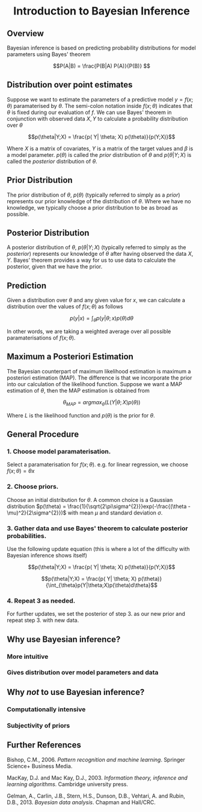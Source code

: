 
# <center>Introduction to Bayesian Inference</center>

## Overview
Bayesian inference is based on predicting probability distributions for model parameters using Bayes' theorem

$$P(A|B) = \frac{P(B|A) P(A)}{P(B)} $$

## Distribution over point estimates
Suppose we want to estimate the parameters of a predictive model $y = f(x;\theta)$ paramaterised by $\theta$. The semi-colon notation inside $f(x;\theta)$ indicates that $\theta$ is fixed during our evaluation of $f$. We can use Bayes' theorem in conjunction with observed data $X, Y$ to calculate a probability distribution over $\theta$

$$p(\theta|Y;X) = \frac{p( Y| \theta; X) p(\theta)}{p(Y;X)}$$

Where 
$X$
is a matrix of covariates, 
$Y$
is a matrix of the target values and 
$\beta$ 
is a model parameter. 
$p(\theta)$ 
is called the *prior* distribution of 
$\theta$ 
and 
$p(\theta|Y;X)$ 
is called the *posterior* distribution of 
$\theta$.

## Prior Distribution
The prior distribution of $\theta$, $p(\theta)$ (typically referred to simply as a *prior*) represents our prior knowledge of the distribution of $\theta$. Where we have no knowledge, we typically choose a prior 
distribution to be as broad as possible.

## Posterior Distribution
A posterior distribution of $\theta$, $p(\theta|Y;X)$ (typically referred to simply as the *posterior*) represents our knowledge of $\theta$ after having observed the data $X, Y$. Bayes' theorem provides a way for us to use data to calculate the posterior, given that we have the prior.

## Prediction
Given a distribution over $\theta$ and any given value for $x$, we can calculate a distribution over the values of $f(x;\theta)$ as follows

$$p(y|x) = \int_{\theta}p(y|\theta;x)p(\theta)d\theta $$

In other words, we are taking a weighted average over all possible paramaterisations of $f(x;\theta)$.

## Maximum a Posteriori Estimation
The Bayesian counterpart of maximum likelihood estimation is maximum a posteriori estimation (MAP). The difference is that we incorporate 
the prior into our calculation of the likelihood function. Suppose we want a MAP estimation of $\theta$, then the MAP estimation is obtained from

$$ \theta_{MAP} = argmax_{\theta}(L(Y | \theta;X) p(\theta)) $$

Where $L$ is the likelihood function and $p(\theta)$ is the prior for $\theta$.

## General Procedure

### 1. Choose model paramaterisation.
Select a paramaterisation for $f(x;\theta)$. e.g. for linear regression, we choose $f(x;\theta)=\theta x$

### 2. Choose priors.
Choose an initial distribution for $\theta$. A common choice is a Gaussian distribution $p(\theta) = \frac{1}{\sqrt{2\pi\sigma^{2}}}exp(-\frac{(\theta - \mu)^2}{2\sigma^{2}})$ with mean $\mu$ and standard deviation $\sigma$.

### 3. Gather data and use Bayes' theorem to calculate posterior probabilities.
Use the following update equation (this is where a lot of the difficulty with Bayesian inference shows itself)

$$p(\theta|Y;X) = \frac{p( Y| \theta; X) p(\theta)}{p(Y;X)}$$

$$p(\theta|Y;X) = \frac{p( Y| \theta; X) p(\theta)}{\int_{\theta}p(Y|\theta;X)p(\theta)d\theta}$$

### 4. Repeat 3 as needed.
For further updates, we set the posterior of step 3. as our new prior and repeat step 3. with new data.

## Why use Bayesian inference?

### More intuitive

### Gives distribution over model parameters and data

## Why *not* to use Bayesian inference?

### Computationally intensive

### Subjectivity of priors


## Further References

Bishop, C.M., 2006. *Pattern recognition and machine learning*. Springer Science+ Business Media.

MacKay, D.J. and Mac Kay, D.J., 2003. *Information theory, inference and learning algorithms*. Cambridge university press.

Gelman, A., Carlin, J.B., Stern, H.S., Dunson, D.B., Vehtari, A. and Rubin, D.B., 2013. *Bayesian data analysis*. Chapman and Hall/CRC.